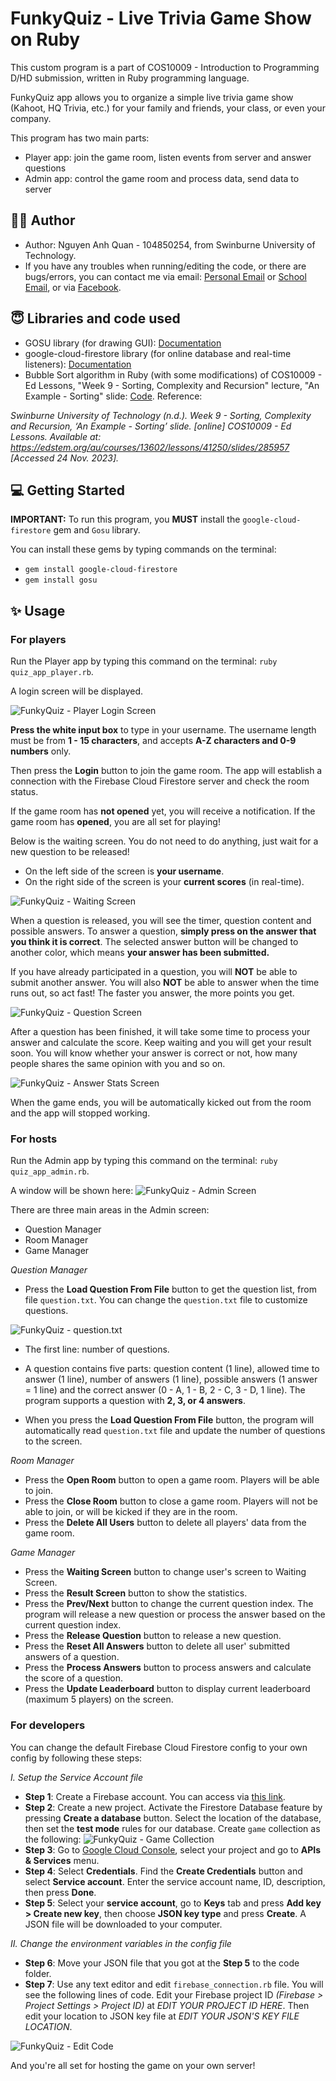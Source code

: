 
# FunkyQuiz - Live Trivia Game Show on Ruby

This custom program is a part of COS10009 - Introduction to Programming D/HD submission, written in Ruby programming language.

FunkyQuiz app allows you to organize a simple live trivia game show (Kahoot, HQ Trivia, etc.) for your family and friends, your class, or even your company.

This program has two main parts:
- Player app: join the game room, listen events from server and answer questions
- Admin app: control the game room and process data, send data to server
## 👨‍💻 Author

- Author: Nguyen Anh Quan - 104850254, from Swinburne University of Technology.
- If you have any troubles when running/editing the code, or there are bugs/errors, you can contact me via email: [Personal Email](kwankwan.study@gmail.com) or [School Email](104850254@student.swin.edu.au), or via [Facebook](https://www.facebook.com/kwankwan2005/).


## 😇 Libraries and code used
- GOSU library (for drawing GUI): [Documentation](https://github.com/gosu/gosu)
- google-cloud-firestore library (for online database and real-time listeners): [Documentation](https://cloud.google.com/ruby/docs/reference/google-cloud-firestore/latest)
- Bubble Sort algorithm in Ruby (with some modifications) of COS10009 - Ed Lessons, "Week 9 - Sorting, Complexity and Recursion" lecture, "An Example - Sorting" slide: [Code](https://edstem.org/au/courses/13602/lessons/41250/slides/285957). 
Reference: 

*Swinburne University of Technology (n.d.). Week 9 - Sorting, Complexity and Recursion, ‘An Example - Sorting’ slide. [online] COS10009 - Ed Lessons. Available at: https://edstem.org/au/courses/13602/lessons/41250/slides/285957 [Accessed 24 Nov. 2023].*
## 💻 Getting Started

**IMPORTANT:** To run this program, you **MUST** install the `google-cloud-firestore`  gem and `Gosu` library.

You can install these gems by typing  commands on the terminal: 
- `gem install google-cloud-firestore`
- `gem install gosu`
    
## ✨ Usage

### For players
Run the Player app by typing this command on the terminal: `ruby quiz_app_player.rb`.

A login screen will be displayed.

![FunkyQuiz - Player Login Screen](https://i.imgur.com/hiMsfSJ.png)

**Press the white input box** to type in your username. The username length must be from **1 - 15 characters**, and accepts **A-Z characters and 0-9 numbers** only. 

Then press the **Login** button to join the game room. The app will establish a connection with the Firebase Cloud Firestore server and check the room status.

If the game room has **not opened** yet, you will receive a notification.
If the game room has **opened**, you are all set for playing!

Below is the waiting screen. You do not need to do anything, just wait for a new question to be released!
- On the left side of the screen is **your username**. 
- On the right side of the screen is your **current scores** (in real-time).

![FunkyQuiz - Waiting Screen](https://i.imgur.com/7FwgHmH.png)

When a question is released, you will see the timer, question content and possible answers. To answer a question, **simply press on the answer that you think it is correct**. The selected answer button will be changed to another color, which means **your answer has been submitted.**

If you have already participated in a question, you will **NOT** be able to submit another answer. You will also **NOT** be able to answer when the time runs out, so act fast! The faster you answer, the more points you get.

![FunkyQuiz - Question Screen](https://i.imgur.com/7hs9DB3.png)

After a question has been finished, it will take some time to process your answer and calculate the score. Keep waiting and you will get your result soon. You will know whether your answer is correct or not, how many people shares the same opinion with you and so on.

![FunkyQuiz - Answer Stats Screen](https://i.imgur.com/lNXoFER.png)

When the game ends, you will be automatically kicked out from the room and the app will stopped working.

### For hosts
Run the Admin app by typing this command on the terminal: `ruby quiz_app_admin.rb`.

A window will be shown here:
![FunkyQuiz - Admin Screen](https://i.imgur.com/AYxwfpI.png)

There are three main areas in the Admin screen:
- Question Manager
- Room Manager
- Game Manager

*Question Manager*

- Press the **Load Question From File** button to get the question list, from file `question.txt`. You can change the `question.txt` file to customize questions.

![FunkyQuiz - question.txt](https://i.imgur.com/xmTseWD.png)

- The first line: number of questions.
- A question contains five parts: question content (1 line), allowed time to answer (1 line), number of answers (1 line), possible answers (1 answer = 1 line) and the correct answer (0 - A, 1 - B, 2 - C, 3 - D, 1 line). The program supports a question with **2, 3, or 4 answers**.

- When you press the **Load Question From File** button, the program will automatically read `question.txt` file and update the number of questions to the screen.

*Room Manager*

- Press the **Open Room** button to open a game room. Players will be able to join.
- Press the **Close Room** button to close a game room. Players will not be able to join, or will be kicked if they are in the room.
- Press the **Delete All Users** button to delete all players' data from the game room.

*Game Manager*

- Press the **Waiting Screen** button to change user's screen to Waiting Screen.
- Press the **Result Screen** button to show the statistics.
- Press the **Prev/Next** button to change the current question index. The program will release a new question or process the answer based on the current question index.
- Press the **Release Question** button to release a new question.
- Press the **Reset All Answers** button to delete all user' submitted answers of a question.
- Press the **Process Answers** button to process answers and calculate the score of a question.
- Press the **Update Leaderboard** button to display current leaderboard (maximum 5 players) on the screen.

### For developers
You can change the default Firebase Cloud Firestore config to your own config by following these steps:

*I. Setup the Service Account file*
- **Step 1**: Create a Firebase account. You can access via [this link](https://console.firebase.google.com/).
- **Step 2**: Create a new project. Activate the Firestore Database feature by pressing **Create a database** button. Select the location of the database, then set the **test mode** rules for our database. Create `game` collection as the following:
![FunkyQuiz - Game Collection](https://i.imgur.com/8XTpikd.png)
- **Step 3**: Go to [Google Cloud Console](https://console.cloud.google.com/apis/dashboard), select your project and go to **APIs & Services** menu. 
- **Step 4**: Select **Credentials**. Find the **Create Credentials** button and select **Service account**. Enter the service account name, ID, description, then press **Done**.
- **Step 5**: Select your **service account**, go to **Keys** tab and press **Add key > Create new key**, then choose **JSON key type** and press **Create**. A JSON file will be downloaded to your computer.

*II. Change the environment variables in the config file*
- **Step 6**: Move your JSON file that you got at the **Step 5** to the code folder.
- **Step 7**: Use any text editor and edit `firebase_connection.rb` file. You will see the following lines of code. Edit your Firebase project ID *(Firebase > Project Settings > Project ID)* at *EDIT YOUR PROJECT ID HERE*. Then edit your location to JSON key file at *EDIT YOUR JSON'S KEY FILE LOCATION*.

![FunkyQuiz - Edit Code](https://i.imgur.com/J7uTpkr.png)

And you're all set for hosting the game on your own server!
